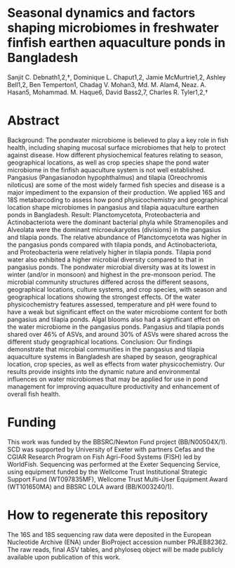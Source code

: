 # Seasonal dynamics and factors shaping microbiomes in freshwater finfish earthen aquaculture ponds in Bangladesh
Sanjit C. Debnath1,2,†, Dominique L. Chaput1,2, Jamie McMurtrie1,2, Ashley Bell1,2, Ben Temperton1, Chadag V. Mohan3, Md. M. Alam4, Neaz. A. Hasan5, Mohammad. M. Haque6, David Bass2,7, Charles R. Tyler1,2,†

# Abstract 
Background: The pondwater microbiome is believed to play a key role in fish health, including shaping mucosal surface microbiomes that help to protect against disease. How different physiochemical features relating to season, geographical locations, as well as crop species shape the pond water microbiome in the finfish aquaculture system is not well established. Pangasius (Pangasianodon hypophthalmus) and tilapia (Oreochromis niloticus) are some of the most widely farmed fish species and disease is a major impediment to the expansion of their production. We applied 16S and 18S metabarcoding to assess how pond physicochemistry and geographical location shape microbiomes in pangasius and tilapia aquaculture earthen ponds in Bangladesh.
Result: Planctomycetota, Proteobacteria and Actinobacteriota were the dominant bacterial phyla while Stramenopiles and Alveolata were the dominant microeukaryotes (divisions) in the pangasius and tilapia ponds. The relative abundance of Planctomycetota was higher in the pangasius ponds compared with tilapia ponds, and Actinobacteriota, and Proteobacteria were relatively higher in tilapia ponds. Tilapia pond water also exhibited a higher microbial diversity compared to that in pangasius ponds. The pondwater microbial diversity was at its lowest in winter (and/or in monsoon) and highest in the pre-monsoon period. The microbial community structures differed across the different seasons, geographical locations, culture systems, and crop species, with season and geographical locations showing the strongest effects. Of the water physicochemistry features assessed, temperature and pH were found to have a weak but significant effect on the water microbiome content for both pangasius and tilapia ponds. Algal blooms also had a significant effect on the water microbiome in the pangasius ponds. Pangasius and tilapia ponds shared over 46% of ASVs, and around 30% of ASVs were shared across the different study geographical locations.
Conclusion: Our findings demonstrate that microbial communities in the pangasius and tilapia aquaculture systems in Bangladesh are shaped by season, geographical location, crop species, as well as effects from water physicochemistry. Our results provide insights into the dynamic nature and environmental influences on water microbiomes that may be applied for use in pond management for improving aquaculture productivity and enhancement of overall fish health. 

# Funding
This work was funded by the BBSRC/Newton Fund project (BB/N00504X/1). SCD was supported by University of Exeter with partners Cefas and the CGIAR Research Program on Fish Agri-Food Systems (FISH) led by WorldFish. Sequencing was performed at the Exeter Sequencing Service, using equipment funded by the Wellcome Trust Institutional Strategic Support Fund (WT097835MF), Wellcome Trust Multi-User Equipment Award (WT101650MA) and BBSRC LOLA award (BB/K003240/1). 

# How to regenerate this repository
The 16S and 18S sequencing raw data were deposited in the European Nucleotide Archive (ENA) under BioProject accession number PRJEB82362. The raw reads, final ASV tables, and phyloseq object will be made publicly available upon publication of this work. 
